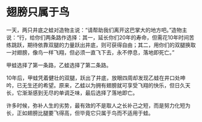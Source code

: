# 翅膀只属于鸟
一天，两只井底之蛙对造物主说：“请帮助我们离开这巴掌大的地方吧。”造物主说：“行，给你们两条路作选择：其一，延长你们20年的寿命，但需花10年时间苦练跳跃，期待依靠双腿的力量跃出井底，则可获得自由；其二，用你们的双腿换取一对翅膀，像鸟一样飞翔，但必须一直飞下去，永不停息，落地即死亡。” 

 

甲蛙选择了第一条路，乙蛙选择了第二条路。 

 

10年后，甲蛙凭着健壮的双腿，跃出了井底，放眼四周却发现乙蛙在井口处呻吟，已无生还的希望。原来，乙蛙以为拥有翅膀就可享受飞翔的快乐，但日久天长，它渐渐感到无尽的单调乏味，最后选择了落地即亡。 

 

许多时候，弥补人生的劣势，最有效的不是取人之长补己之短，而是努力化短为长，正如翅膀比腿要飞得高，但毕竟它只属于鸟而不适用于蛙。
  